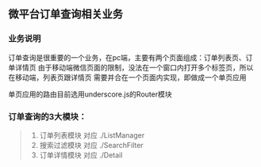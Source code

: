 ## 微平台订单查询相关业务

### 业务说明
订单查询是很重要的一个业务，在pc端，主要有两个页面组成：订单列表页、订单详情页 
由于移动端微信页面的限制，没法在一个窗口内打开多个标签页，所以在移动端，列表页跟详情页 
需要并合在一个页面内实现，即做成一个单页应用 
 
 
单页应用的路由目前选用underscore.js的Router模块 

### 订单查询的3大模块：
> 1. 订单列表模块 对应 ./ListManager
> 2. 搜索过滤模块 对应 ./SearchFilter
> 3. 订单详情模块 对应 ./Detail






